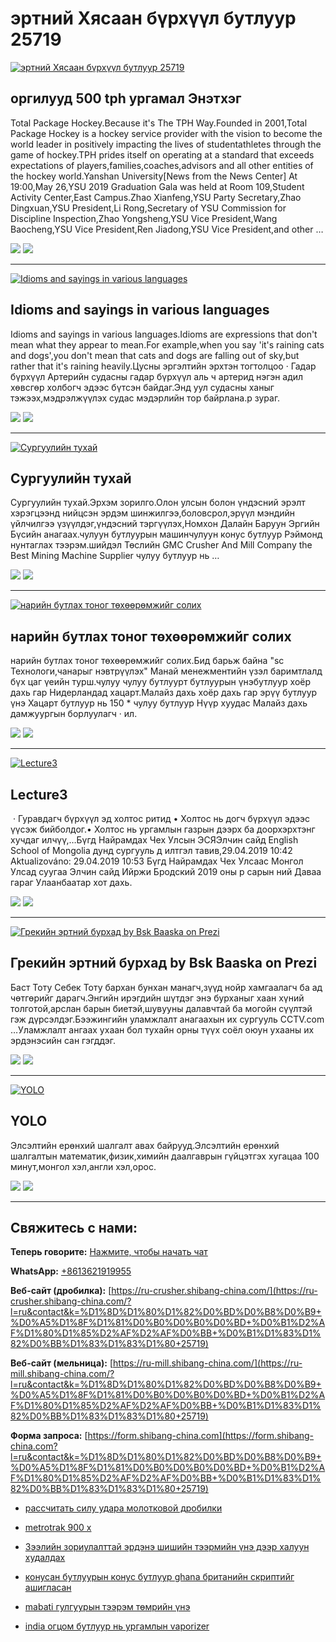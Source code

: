 # эртний Хясаан бүрхүүл бутлуур 25719

<a href="https://swt.shibang-china.com/?l=ru&img&k=%D1%8D%D1%80%D1%82%D0%BD%D0%B8%D0%B9+%D0%A5%D1%8F%D1%81%D0%B0%D0%B0%D0%BD+%D0%B1%D2%AF%D1%80%D1%85%D2%AF%D2%AF%D0%BB+%D0%B1%D1%83%D1%82%D0%BB%D1%83%D1%83%D1%80+25719" target="_blank">![эртний Хясаан бүрхүүл бутлуур 25719](http://static.shibang-china.com/all-800x300/369.jpg)</a>

## оргилууд 500 tph ургамал Энэтхэг
Total Package Hockey.Because it's The TPH Way.Founded in 2001,Total Package Hockey is a hockey service provider with the vision to become the world leader in positively impacting the lives of studentathletes through the game of hockey.TPH prides itself on operating at a standard that exceeds expectations of players,families,coaches,advisors and all other entities of the hockey world.Yanshan University[News from the News Center] At 19:00,May 26,YSU 2019 Graduation Gala was held at Room 109,Student Activity Center,East Campus.Zhao Xianfeng,YSU Party Secretary,Zhao Dingxuan,YSU President,Li Rong,Secretary of YSU Commission for Discipline Inspection,Zhao Yongsheng,YSU Vice President,Wang Baocheng,YSU Vice President,Ren Jiadong,YSU Vice President,and other …


<a href="https://whatsapp.shibangsoft.com/WhatsApp.php" target="_blank" title="WhatsApp">![](http://static.shibang-china.com/icon/whatsapp.png)</a> <a href="https://swt.shibang-china.com/?l=ru&icon&k=%D1%8D%D1%80%D1%82%D0%BD%D0%B8%D0%B9+%D0%A5%D1%8F%D1%81%D0%B0%D0%B0%D0%BD+%D0%B1%D2%AF%D1%80%D1%85%D2%AF%D2%AF%D0%BB+%D0%B1%D1%83%D1%82%D0%BB%D1%83%D1%83%D1%80+25719" target="_blank">![](http://static.shibang-china.com/icon/chat-ru.png)</a>

---

<a href="https://swt.shibang-china.com/?l=ru&img&k=%D1%8D%D1%80%D1%82%D0%BD%D0%B8%D0%B9+%D0%A5%D1%8F%D1%81%D0%B0%D0%B0%D0%BD+%D0%B1%D2%AF%D1%80%D1%85%D2%AF%D2%AF%D0%BB+%D0%B1%D1%83%D1%82%D0%BB%D1%83%D1%83%D1%80+25719" target="_blank">![Idioms and sayings in various languages](http://static.shibang-china.com/all-800x300/818.jpg)</a>

## Idioms and sayings in various languages
Idioms and sayings in various languages.Idioms are expressions that don't mean what they appear to mean.For example,when you say 'it's raining cats and dogs',you don't mean that cats and dogs are falling out of sky,but rather that it's raining heavily.Цусны эргэлтийн эрхтэн тогтолцоо&nbsp;&#0183;&#32;Гадар бүрхүүл Артерийн судасны гадар бүрхүүл аль ч артерид нэгэн адил хөвсгөр холбогч эдээс бүтсэн байдаг.Энд уул судасны ханыг тэжээх,мэдрэлжүүлэх судас мэдэрлийн тор байрлана.р зураг.


<a href="https://whatsapp.shibangsoft.com/WhatsApp.php" target="_blank" title="WhatsApp">![](http://static.shibang-china.com/icon/whatsapp.png)</a> <a href="https://swt.shibang-china.com/?l=ru&icon&k=%D1%8D%D1%80%D1%82%D0%BD%D0%B8%D0%B9+%D0%A5%D1%8F%D1%81%D0%B0%D0%B0%D0%BD+%D0%B1%D2%AF%D1%80%D1%85%D2%AF%D2%AF%D0%BB+%D0%B1%D1%83%D1%82%D0%BB%D1%83%D1%83%D1%80+25719" target="_blank">![](http://static.shibang-china.com/icon/chat-ru.png)</a>

---

<a href="https://swt.shibang-china.com/?l=ru&img&k=%D1%8D%D1%80%D1%82%D0%BD%D0%B8%D0%B9+%D0%A5%D1%8F%D1%81%D0%B0%D0%B0%D0%BD+%D0%B1%D2%AF%D1%80%D1%85%D2%AF%D2%AF%D0%BB+%D0%B1%D1%83%D1%82%D0%BB%D1%83%D1%83%D1%80+25719" target="_blank">![Сургуулийн тухай](http://static.shibang-china.com/all-800x300/1269.jpg)</a>

## Сургуулийн тухай
Сургуулийн тухай.Эрхэм зорилго.Олон улсын болон үндэсний эрэлт хэрэгцээнд нийцсэн эрдэм шинжилгээ,боловсрол,эрүүл мэндийн үйлчилгээ үзүүлдэг,үндэсний тэргүүлэх,Номхон Далайн Баруун Эргийн Бүсийн анагаах.чулуун бутлуурын машинчулуун конус бутлуур Рэймонд нунтаглах тээрэм.шийдэл Төслийн GMC Crusher And Mill Company the Best Mining Machine Supplier чулуу бутлуур нь …


<a href="https://whatsapp.shibangsoft.com/WhatsApp.php" target="_blank" title="WhatsApp">![](http://static.shibang-china.com/icon/whatsapp.png)</a> <a href="https://swt.shibang-china.com/?l=ru&icon&k=%D1%8D%D1%80%D1%82%D0%BD%D0%B8%D0%B9+%D0%A5%D1%8F%D1%81%D0%B0%D0%B0%D0%BD+%D0%B1%D2%AF%D1%80%D1%85%D2%AF%D2%AF%D0%BB+%D0%B1%D1%83%D1%82%D0%BB%D1%83%D1%83%D1%80+25719" target="_blank">![](http://static.shibang-china.com/icon/chat-ru.png)</a>

---

<a href="https://swt.shibang-china.com/?l=ru&img&k=%D1%8D%D1%80%D1%82%D0%BD%D0%B8%D0%B9+%D0%A5%D1%8F%D1%81%D0%B0%D0%B0%D0%BD+%D0%B1%D2%AF%D1%80%D1%85%D2%AF%D2%AF%D0%BB+%D0%B1%D1%83%D1%82%D0%BB%D1%83%D1%83%D1%80+25719" target="_blank">![нарийн бутлах тоног төхөөрөмжийг солих](http://static.shibang-china.com/all-800x300/196.jpg)</a>

## нарийн бутлах тоног төхөөрөмжийг солих
нарийн бутлах тоног төхөөрөмжийг солих.Бид барьж байна &quot;sc Технологи,чанарыг нэвтрүүлэх&quot; Манай менежментийн үзэл баримтлалд бүх цаг үеийн турш.чулуу чулуу бутлуурт бутлуурын үнэбутлуур хоёр дахь гар Нидерландад хацарт.Малайз дахь хоёр дахь гар эрүү бутлуур үнэ Хацарт бутлуур нь 150 * чулуу бутлуур Нүүр хуудас Малайз дахь дамжуургын борлуулагч &#183; ил.


<a href="https://whatsapp.shibangsoft.com/WhatsApp.php" target="_blank" title="WhatsApp">![](http://static.shibang-china.com/icon/whatsapp.png)</a> <a href="https://swt.shibang-china.com/?l=ru&icon&k=%D1%8D%D1%80%D1%82%D0%BD%D0%B8%D0%B9+%D0%A5%D1%8F%D1%81%D0%B0%D0%B0%D0%BD+%D0%B1%D2%AF%D1%80%D1%85%D2%AF%D2%AF%D0%BB+%D0%B1%D1%83%D1%82%D0%BB%D1%83%D1%83%D1%80+25719" target="_blank">![](http://static.shibang-china.com/icon/chat-ru.png)</a>

---

<a href="https://swt.shibang-china.com/?l=ru&img&k=%D1%8D%D1%80%D1%82%D0%BD%D0%B8%D0%B9+%D0%A5%D1%8F%D1%81%D0%B0%D0%B0%D0%BD+%D0%B1%D2%AF%D1%80%D1%85%D2%AF%D2%AF%D0%BB+%D0%B1%D1%83%D1%82%D0%BB%D1%83%D1%83%D1%80+25719" target="_blank">![Lecture3](http://static.shibang-china.com/all-800x300/1201.jpg)</a>

## Lecture3
&nbsp;&#0183;&#32;Гуравдагч бүрхүүл эд холтос ритид • Холтос нь догч бүрхүүл эдээс үүсэж бийболдог.• Холтос нь ургамлын газрын дээрх ба доорхэрхтэнг хучдаг илчүү,…Бүгд Найрамдах Чех Улсын ЭСЯЭлчин сайд English School of Mongolia дунд сургууль д илтгэл тавив,29.04.2019 10:42 Aktualizov&#225;no: 29.04.2019 10:53 Бүгд Найрамдах Чех Улсаас Монгол Улсад суугаа Элчин сайд Ийржи Бродский 2019 оны р сарын ний Даваа гараг Улаанбаатар хот дахь.


<a href="https://whatsapp.shibangsoft.com/WhatsApp.php" target="_blank" title="WhatsApp">![](http://static.shibang-china.com/icon/whatsapp.png)</a> <a href="https://swt.shibang-china.com/?l=ru&icon&k=%D1%8D%D1%80%D1%82%D0%BD%D0%B8%D0%B9+%D0%A5%D1%8F%D1%81%D0%B0%D0%B0%D0%BD+%D0%B1%D2%AF%D1%80%D1%85%D2%AF%D2%AF%D0%BB+%D0%B1%D1%83%D1%82%D0%BB%D1%83%D1%83%D1%80+25719" target="_blank">![](http://static.shibang-china.com/icon/chat-ru.png)</a>

---

<a href="https://swt.shibang-china.com/?l=ru&img&k=%D1%8D%D1%80%D1%82%D0%BD%D0%B8%D0%B9+%D0%A5%D1%8F%D1%81%D0%B0%D0%B0%D0%BD+%D0%B1%D2%AF%D1%80%D1%85%D2%AF%D2%AF%D0%BB+%D0%B1%D1%83%D1%82%D0%BB%D1%83%D1%83%D1%80+25719" target="_blank">![Грекийн эртний бурхад by Bsk Baaska on Prezi](http://static.shibang-china.com/all-800x300/1138.jpg)</a>

## Грекийн эртний бурхад by Bsk Baaska on Prezi
Баст Тоту Себек Тоту бархан бунхан манагч,зүүд нойр хамгаалагч ба ад чөтгөрийг дарагч.Энгийн ирэгдийн шүтдэг энэ бурханыг хаан хүний толготой,арслан барын биетэй,шувууны далавчтай ба могойн сүүлтэй гэж дүрсэлдэг.Бээжингийн уламжлалт анагаахын их сургууль CCTV.com …Уламжлалт ангаах ухаан бол тухайн орны түүх соёл оюун ухааны их эрдэнэсийн сан гэгддэг.


<a href="https://whatsapp.shibangsoft.com/WhatsApp.php" target="_blank" title="WhatsApp">![](http://static.shibang-china.com/icon/whatsapp.png)</a> <a href="https://swt.shibang-china.com/?l=ru&icon&k=%D1%8D%D1%80%D1%82%D0%BD%D0%B8%D0%B9+%D0%A5%D1%8F%D1%81%D0%B0%D0%B0%D0%BD+%D0%B1%D2%AF%D1%80%D1%85%D2%AF%D2%AF%D0%BB+%D0%B1%D1%83%D1%82%D0%BB%D1%83%D1%83%D1%80+25719" target="_blank">![](http://static.shibang-china.com/icon/chat-ru.png)</a>

---

<a href="https://swt.shibang-china.com/?l=ru&img&k=%D1%8D%D1%80%D1%82%D0%BD%D0%B8%D0%B9+%D0%A5%D1%8F%D1%81%D0%B0%D0%B0%D0%BD+%D0%B1%D2%AF%D1%80%D1%85%D2%AF%D2%AF%D0%BB+%D0%B1%D1%83%D1%82%D0%BB%D1%83%D1%83%D1%80+25719" target="_blank">![YOLO](http://static.shibang-china.com/all-800x300/1246.jpg)</a>

## YOLO
Элсэлтийн ерөнхий шалгалт авах байрууд.Элсэлтийн ерөнхий шалгалтын математик,физик,химийн даалгаврын гүйцэтгэх хугацаа 100 минут,монгол хэл,англи хэл,орос.

<a href="https://whatsapp.shibangsoft.com/WhatsApp.php" target="_blank" title="WhatsApp">![](http://static.shibang-china.com/icon/whatsapp.png)</a> <a href="https://swt.shibang-china.com/?l=ru&icon&k=%D1%8D%D1%80%D1%82%D0%BD%D0%B8%D0%B9+%D0%A5%D1%8F%D1%81%D0%B0%D0%B0%D0%BD+%D0%B1%D2%AF%D1%80%D1%85%D2%AF%D2%AF%D0%BB+%D0%B1%D1%83%D1%82%D0%BB%D1%83%D1%83%D1%80+25719" target="_blank">![](http://static.shibang-china.com/icon/chat-ru.png)</a>

---
## Свяжитесь с нами:

**Теперь говорите:** [Нажмите, чтобы начать чат](https://swt.shibang-china.com?l=ru&contact&k=%D1%8D%D1%80%D1%82%D0%BD%D0%B8%D0%B9+%D0%A5%D1%8F%D1%81%D0%B0%D0%B0%D0%BD+%D0%B1%D2%AF%D1%80%D1%85%D2%AF%D2%AF%D0%BB+%D0%B1%D1%83%D1%82%D0%BB%D1%83%D1%83%D1%80+25719)

**WhatsApp:**  [+8613621919955](https://whatsapp.shibangsoft.com/WhatsApp.php)

**Веб-сайт (дробилка):** [https://ru-crusher.shibang-china.com/](https://ru-crusher.shibang-china.com/?l=ru&contact&k=%D1%8D%D1%80%D1%82%D0%BD%D0%B8%D0%B9+%D0%A5%D1%8F%D1%81%D0%B0%D0%B0%D0%BD+%D0%B1%D2%AF%D1%80%D1%85%D2%AF%D2%AF%D0%BB+%D0%B1%D1%83%D1%82%D0%BB%D1%83%D1%83%D1%80+25719)

**Веб-сайт (мельница):** [https://ru-mill.shibang-china.com/](https://ru-mill.shibang-china.com/?l=ru&contact&k=%D1%8D%D1%80%D1%82%D0%BD%D0%B8%D0%B9+%D0%A5%D1%8F%D1%81%D0%B0%D0%B0%D0%BD+%D0%B1%D2%AF%D1%80%D1%85%D2%AF%D2%AF%D0%BB+%D0%B1%D1%83%D1%82%D0%BB%D1%83%D1%83%D1%80+25719)

**Форма запроса:** [https://form.shibang-china.com](https://form.shibang-china.com?l=ru&contact&k=%D1%8D%D1%80%D1%82%D0%BD%D0%B8%D0%B9+%D0%A5%D1%8F%D1%81%D0%B0%D0%B0%D0%BD+%D0%B1%D2%AF%D1%80%D1%85%D2%AF%D2%AF%D0%BB+%D0%B1%D1%83%D1%82%D0%BB%D1%83%D1%83%D1%80+25719)

* [рассчитать силу удара молотковой дробилки](../130/%D1%80%D0%B0%D1%81%D1%81%D1%87%D0%B8%D1%82%D0%B0%D1%82%D1%8C%20%D1%81%D0%B8%D0%BB%D1%83%20%D1%83%D0%B4%D0%B0%D1%80%D0%B0%20%D0%BC%D0%BE%D0%BB%D0%BE%D1%82%D0%BA%D0%BE%D0%B2%D0%BE%D0%B9%20%D0%B4%D1%80%D0%BE%D0%B1%D0%B8%D0%BB%D0%BA%D0%B8.md)

* [metrotrak 900 x](../130/metrotrak%20900%20x.md)

* [Зээлийн зориулалттай эрдэнэ шишийн тээрмийн үнэ дээр халуун худалдах](../127/%D0%97%D1%8D%D1%8D%D0%BB%D0%B8%D0%B9%D0%BD%20%D0%B7%D0%BE%D1%80%D0%B8%D1%83%D0%BB%D0%B0%D0%BB%D1%82%D1%82%D0%B0%D0%B9%20%D1%8D%D1%80%D0%B4%D1%8D%D0%BD%D1%8D%20%D1%88%D0%B8%D1%88%D0%B8%D0%B9%D0%BD%20%D1%82%D1%8D%D1%8D%D1%80%D0%BC%D0%B8%D0%B9%D0%BD%20%D2%AF%D0%BD%D1%8D%20%D0%B4%D1%8D%D1%8D%D1%80%20%D1%85%D0%B0%D0%BB%D1%83%D1%83%D0%BD%20%D1%85%D1%83%D0%B4%D0%B0%D0%BB%D0%B4%D0%B0%D1%85.md)

* [конусан бутлуурын конус бутлуур ghana британийн скриптийг ашигласан](../128/%D0%BA%D0%BE%D0%BD%D1%83%D1%81%D0%B0%D0%BD%20%D0%B1%D1%83%D1%82%D0%BB%D1%83%D1%83%D1%80%D1%8B%D0%BD%20%D0%BA%D0%BE%D0%BD%D1%83%D1%81%20%D0%B1%D1%83%D1%82%D0%BB%D1%83%D1%83%D1%80%20ghana%20%D0%B1%D1%80%D0%B8%D1%82%D0%B0%D0%BD%D0%B8%D0%B9%D0%BD%20%D1%81%D0%BA%D1%80%D0%B8%D0%BF%D1%82%D0%B8%D0%B9%D0%B3%20%D0%B0%D1%88%D0%B8%D0%B3%D0%BB%D0%B0%D1%81%D0%B0%D0%BD.md)

* [mabati гулгуурын тээрэм төмрийн үнэ](../129/mabati%20%D0%B3%D1%83%D0%BB%D0%B3%D1%83%D1%83%D1%80%D1%8B%D0%BD%20%D1%82%D1%8D%D1%8D%D1%80%D1%8D%D0%BC%20%D1%82%D3%A9%D0%BC%D1%80%D0%B8%D0%B9%D0%BD%20%D2%AF%D0%BD%D1%8D.md)

* [india огцом бутлуур нь ургамлын vaporizer](../129/india%20%D0%BE%D0%B3%D1%86%D0%BE%D0%BC%20%D0%B1%D1%83%D1%82%D0%BB%D1%83%D1%83%D1%80%20%D0%BD%D1%8C%20%D1%83%D1%80%D0%B3%D0%B0%D0%BC%D0%BB%D1%8B%D0%BD%20vaporizer.md)